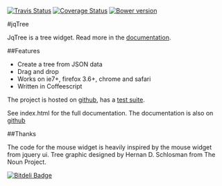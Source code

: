 [![Travis Status](https://secure.travis-ci.org/mbraak/jqTree.png)](http://travis-ci.org/mbraak/jqTree) [![Coverage Status](https://coveralls.io/repos/mbraak/jqTree/badge.png?branch=dev)](https://coveralls.io/r/mbraak/jqTree?branch=dev) [![Bower version](https://badge.fury.io/bo/jqtree.png)](http://badge.fury.io/bo/jqtree)

#jqTree

JqTree is a tree widget. Read more in the [documentation](http://mbraak.github.io/jqTree/).

##Features

* Create a tree from JSON data
* Drag and drop
* Works on ie7+, firefox 3.6+, chrome and safari
* Written in Coffeescript

The project is hosted on [github](https://github.com/mbraak/jqTree), has a [test suite](http://mbraak.github.io/jqTree/test/test.html).

See index.html for the full documentation. The documentation is also on [github](http://mbraak.github.io/jqTree/)

##Thanks

The code for the mouse widget is heavily inspired by the mouse widget from jquery ui.
Tree graphic designed by Hernan D. Schlosman from The Noun Project.


[![Bitdeli Badge](https://d2weczhvl823v0.cloudfront.net/mbraak/jqtree/trend.png)](https://bitdeli.com/free "Bitdeli Badge")

